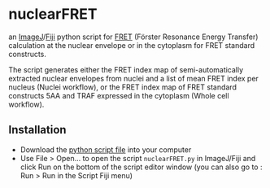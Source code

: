 # nuclearFRET
an [ImageJ](http://imagej.net/Welcome)/[Fiji](https://fiji.sc) python script for [FRET](https://en.wikipedia.org/wiki/Förster_resonance_energy_transfer) (Förster Resonance Energy Transfer) calculation at the nuclear envelope or in the cytoplasm for FRET standard constructs.

The script generates either the FRET index map of semi-automatically extracted nuclear envelopes from nuclei and a list of mean FRET index per nucleus (Nuclei workflow), or the FRET index map of FRET standard constructs 5AA and TRAF expressed in the cytoplasm (Whole cell workflow).  


Installation
------------
* Download the [python script file](https://github.com/phigirard/nuclearFRET) into your computer
* Use File > Open…  to open the script `nuclearFRET.py` in ImageJ/Fiji and click Run on the bottom of the script editor window (you can also go to : Run > Run in the Script Fiji menu)
